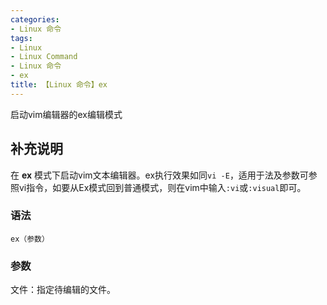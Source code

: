 ```yaml
---
categories:
- Linux 命令
tags:
- Linux
- Linux Command
- Linux 命令
- ex
title: 【Linux 命令】ex
---
```


启动vim编辑器的ex编辑模式

## 补充说明

在 **ex** 模式下启动vim文本编辑器。ex执行效果如同`vi -E`，适用于法及参数可参照vi指令，如要从Ex模式回到普通模式，则在vim中输入`:vi`或`:visual`即可。

###  语法

```shell
ex（参数）
```

###  参数

文件：指定待编辑的文件。


<!-- Linux命令行搜索引擎：https://jaywcjlove.github.io/linux-command/ -->
